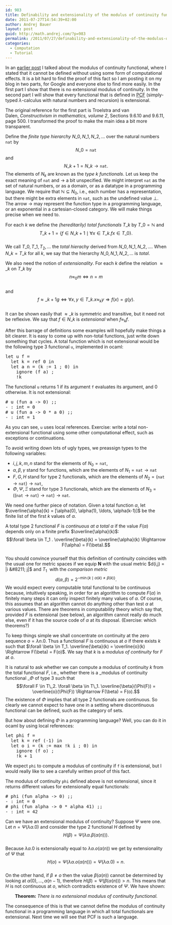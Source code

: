 ```yaml
---
id: 983
title: Definability and extensionality of the modulus of continuity functional
date: 2011-07-27T14:54:39+02:00
author: Andrej Bauer
layout: post
guid: http://math.andrej.com/?p=983
permalink: /2011/07/27/definability-and-extensionality-of-the-modulus-of-continuity-functional/
categories:
  - Computation
  - Tutorial
---
```

In an [earlier post](/2006/03/27/sometimes-all-functions-are-continuous/) I talked about the modulus of continuity functional, where I stated that it cannot be defined without using some form of computational effects. It is a bit hard to find the proof of this fact so I am posting it on my blog in two parts, for Google and everyone else to find more easily. In the first part I show that there is no extensional modulus of continuity. In the second part I will show that every functional that is defined in [PCF](http://en.wikipedia.org/wiki/Programming_language_for_Computable_Functions) (simply-typed $\lambda$-calculus with natural numbers and recursion) is extensional. <!--more-->

The original reference for the first part is Troelstra and van Dalen, _Constructivism in mathematics, volume 2_, Sections 9.6.10 and 9.6.11, page 500. I transformed the proof to make the main idea a bit more transparent.

Define the _finite type hierarchy_ $N\_0, N\_1, N\_2, \ldots$ over the natural numbers $\mathtt{nat}$ by $$N\_0 = \mathtt{nat}$$ and $$N\_{k+1} = N\_k \to \mathtt{nat}.$$ The elements of $N_k$ are known as the _type $k$ functionals_. Let us keep the exact meaning of $\mathtt{nat}$ and $\to$ a bit unspecified. We might interpret $\mathtt{nat}$ as the set of natural numbers, or as a domain, or as a datatype in a programming language. We require that $\mathbb{N} \subseteq N_0$, i.e., each number has a representation, but there might be extra elements in $\mathtt{nat}$, such as the undefined value $\perp$. The arrow $\to$ may represent the function type in a programming language, or an exponential in a cartesian-closed category. We will make things precise when we need to.

For each $k$ we define the _(hereditarily) total functionals_ $T\_k$ by $T\_0 = \mathbb{N}$ and  
$$T\_{k+1} = \lbrace f \in N\_{k+1} \mid \forall x \in T\_k . f x \in T\_0 \rbrace.$$  
We call $T\_0, T\_1, T_2, \ldots$ the _total hierachy_ derived from $N\_0, N\_1, N\_2, \ldots$. When $N\_k = T\_k$ for all $k$, we say that the hierarchy $N\_0, N\_1, N\_2, \ldots$ is _total_.

We also need the notion of _extensionality_. For each $k$ define the relation $\approx\_k$ on $T\_k$ by  
$$n \approx_0 m \iff n = m$$  
and  
$$f \approx\_{k+1} g \iff \forall x, y \in T\_k . x \approx_k y \Rightarrow f(x) = g(y).$$  
It can be shown easily that $\approx\_k$ is symmetric and transitive, but it need not be reflexive. We say that $f \in N\_k$ is _extensional_ when $f \approx_k f$.

After this barrage of definitions some examples will hopefully make things a bit clearer. It is easy to come up with non-total functions, just write down something that cycles. A total function which is not extensional would be the following type 3 functional `u`, implemented in ocaml:

<pre class="brush: plain; gutter: false; title: ; notranslate" title="">let u f =
  let k = ref 0 in
  let a n = (k := 1 ; 0) in
    ignore (f a) ;
    !k
</pre>

The functional `u` returns 1 if its argument `f` evaluates its argument, and 0 otherwise. It is not extensional:

<pre class="brush: plain; gutter: false; title: ; notranslate" title=""># u (fun a -&gt; 0) ;;
- : int = 0
# u (fun a -&gt; 0 * a 0) ;;
- : int = 1
</pre>

As you can see, `u` uses local references. Exercise: write a total non-extensional functional using some other computational effect, such as exceptions or continuations.

To avoid writing down lots of ugly types, we preassign types to the following variables:

  * $i, j, k, m, n$ stand for the elements of $N_0 = \mathtt{nat}$,
  * $\alpha, \beta, \gamma$ stand for functions, which are the elements of $N_1 = \mathtt{nat} \to \mathtt{nat}$
  * $F, G, H$ stand for type 2 functionals, which are the elements of $N_2 = (\mathtt{nat} \to \mathtt{nat}) \to \mathtt{nat}$,
  * $\Phi, \Psi, \Xi$ stand for type 3 functionals, which are the elements of $N_3 = ((\mathtt{nat} \to \mathtt{nat}) \to \mathtt{nat}) \to \mathtt{nat}$.

We need one further piece of notation. Given a total function $\alpha$, let $\overline{\alpha}(k) = [\alpha(0), \alpha(1), \ldots, \alpha(k-1)]$ be the finite list of the first $k$ values of $\alpha$.

A total type 2 functional $F$ is _continuous at a total $\alpha$_ if the value $F(\alpha)$ depends only on a finite prefix $\overline{\alpha}(k)$: $$\forall \beta \in T_1 . \overline{\beta}(k) = \overline{\alpha}(k) \Rightarrow F(\alpha) = F(\beta).$$  
You should convince yourself that this definition of continuity coincides with the usual one for metric spaces if we equip $\mathbf{N}$ with the usual metric $d(i,j) = |i &#8211; j|$ and $T_1$  with the _comparison metric_ $$d(\alpha, \beta) = 2^{-\min \lbrace k \mid \alpha(k) \neq \beta(k) \rbrace}.$$ We would expect every computable total functional to be continuous because, intuitively speaking, in order for an algorithm to compute $F(\alpha)$ in finitely many steps it can only inspect finitely many values of $\alpha$. Of course, this assumes that an algorithm cannot do anything other than test $\alpha$ at various values. There are theorems in computability theory which say that, provided $F$ is extensional (see below), an algorithm cannot really do much else, even if it has the source code of $\alpha$ at its disposal. (Exercise: which theorems?)

To keep things simple we shall concentrate on continuity at the zero sequence $o = \lambda n . 0$. Thus a functional $F$ is continuous at $o$ if there exists $k$ such that $\forall \beta \in T_1. \overline{\beta}(k) = \overline{o}(k) \Rightarrow F(\beta) = F(o)$. We say that $k$ is a _modulus of continuity_ for $F$ at $o$.

It is natural to ask whether we can compute a modulus of continuity $k$ from the total functional $F$, i.e., whether there is a _modulus of continuity functional _$\Phi$ of type 3 such that $$\forall F \in T\_2. \forall \beta \in T\_1. \overline{\beta}(\Phi(F)) = \overline{o}(\Phi(F)) \Rightarrow F(\beta) = F(o).$$ The existence of $\Phi$ implies that all type 2 functionals are continuous. So clearly we cannot expect to have one in a setting where discontinuous functional can be defined, such as the category of sets.

But how about defining $\Phi$ in a programming language? Well, you can do it in ocaml by using local references:

<pre class="brush: plain; gutter: false; title: ; notranslate" title="">let phi f =
  let k = ref (-1) in
  let o i = (k := max !k i ; 0) in
    ignore (f o) ;
    !k + 1
</pre>

We expect `phi` to compute a modulus of continuity if `f` is extensional, but I would really like to see a carefully written proof of this fact.

The modulus of continuity `phi` defined above is not extensional, since it returns different values for extensionally equal functionals:

<pre class="brush: plain; gutter: false; title: ; notranslate" title=""># phi (fun alpha -&gt; 0) ;;
- : int = 0
# phi (fun alpha -&gt; 0 * alpha 41) ;;
- : int = 42
</pre>

Can we have an extensional modulus of continuity? Suppose $\Psi$ were one. Let $n = \Psi (\lambda \alpha . 0)$ and consider the type 2 functional $H$ defined by  
$$H(\beta) = \Psi (\lambda \alpha . \beta(\alpha(n))).$$  
Because $\lambda \alpha . 0$ is extensionally equal to $\lambda \alpha . o(\alpha(n))$ we get by extensionality of $\Psi$ that  
$$H(o) = \Psi(\lambda \alpha . o (\alpha(n))) = \Psi (\lambda \alpha . 0) = n.$$  
On the other hand, if $\beta \neq o$ then the value $\beta(\alpha(n))$ cannot be determined by looking at $\alpha(0), \ldots, \alpha(n-1)$, therefore $H(\beta) = \Psi (\beta (\alpha (n))) > n$. This means that $H$ is not continuous at $o$, which contradicts existence of $\Psi$. We have shown:

<p style="padding-left: 30px;">
  <strong>Theorem:</strong> <em>There is no extensional modulus of continuity functional.</em>
</p>

The consequence of this is that we cannot define the modulus of continuity functional in a programming language in which all total functionals are extensional. Next time we will see that PCF is such a language.